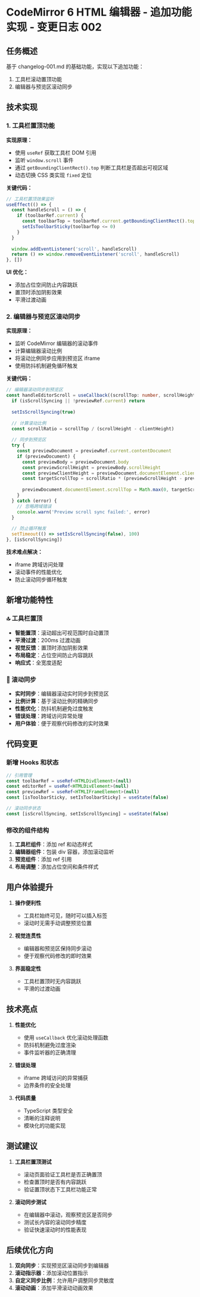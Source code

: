 # CodeMirror 6 HTML 编辑器 - 追加功能实现 - 变更日志 002

## 任务概述
基于 changelog-001.md 的基础功能，实现以下追加功能：
1. 工具栏滚动置顶功能
2. 编辑器与预览区滚动同步

## 技术实现

### 1. 工具栏置顶功能
**实现原理：**
- 使用 `useRef` 获取工具栏 DOM 引用
- 监听 `window.scroll` 事件
- 通过 `getBoundingClientRect().top` 判断工具栏是否超出可视区域
- 动态切换 CSS 类实现 `fixed` 定位

**关键代码：**
```typescript
// 工具栏置顶效果监听
useEffect(() => {
  const handleScroll = () => {
    if (toolbarRef.current) {
      const toolbarTop = toolbarRef.current.getBoundingClientRect().top
      setIsToolbarSticky(toolbarTop <= 0)
    }
  }
  
  window.addEventListener('scroll', handleScroll)
  return () => window.removeEventListener('scroll', handleScroll)
}, [])
```

**UI 优化：**
- 添加占位空间防止内容跳跃
- 置顶时添加阴影效果
- 平滑过渡动画

### 2. 编辑器与预览区滚动同步
**实现原理：**
- 监听 CodeMirror 编辑器的滚动事件
- 计算编辑器滚动比例
- 将滚动比例同步应用到预览区 iframe
- 使用防抖机制避免循环触发

**关键代码：**
```typescript
// 编辑器滚动同步到预览区
const handleEditorScroll = useCallback((scrollTop: number, scrollHeight: number, clientHeight: number) => {
  if (isScrollSyncing || !previewRef.current) return
  
  setIsScrollSyncing(true)
  
  // 计算滚动比例
  const scrollRatio = scrollTop / (scrollHeight - clientHeight)
  
  // 同步到预览区
  try {
    const previewDocument = previewRef.current.contentDocument
    if (previewDocument) {
      const previewBody = previewDocument.body
      const previewScrollHeight = previewBody.scrollHeight
      const previewClientHeight = previewDocument.documentElement.clientHeight
      const targetScrollTop = scrollRatio * (previewScrollHeight - previewClientHeight)
      
      previewDocument.documentElement.scrollTop = Math.max(0, targetScrollTop)
    }
  } catch (error) {
    // 忽略跨域错误
    console.warn('Preview scroll sync failed:', error)
  }
  
  // 防止循环触发
  setTimeout(() => setIsScrollSyncing(false), 100)
}, [isScrollSyncing])
```

**技术难点解决：**
- iframe 跨域访问处理
- 滚动事件的性能优化
- 防止滚动同步循环触发

## 新增功能特性

### 🔝 工具栏置顶
- **智能置顶**：滚动超出可视范围时自动置顶
- **平滑过渡**：200ms 过渡动画
- **视觉反馈**：置顶时添加阴影效果
- **布局稳定**：占位空间防止内容跳跃
- **响应式**：全宽度适配

### 🔄 滚动同步
- **实时同步**：编辑器滚动实时同步到预览区
- **比例计算**：基于滚动比例的精确同步
- **性能优化**：防抖机制避免过度触发
- **错误处理**：跨域访问异常处理
- **用户体验**：便于观察代码修改的实时效果

## 代码变更

### 新增 Hooks 和状态
```typescript
// 引用管理
const toolbarRef = useRef<HTMLDivElement>(null)
const editorRef = useRef<HTMLDivElement>(null)
const previewRef = useRef<HTMLIFrameElement>(null)
const [isToolbarSticky, setIsToolbarSticky] = useState(false)

// 滚动同步状态
const [isScrollSyncing, setIsScrollSyncing] = useState(false)
```

### 修改的组件结构
1. **工具栏组件**：添加 ref 和动态样式
2. **编辑器组件**：包装 div 容器，添加滚动监听
3. **预览组件**：添加 ref 引用
4. **布局调整**：添加占位空间和条件样式

## 用户体验提升

1. **操作便利性**
   - 工具栏始终可见，随时可以插入标签
   - 滚动时无需手动调整预览位置

2. **视觉连贯性**
   - 编辑器和预览区保持同步滚动
   - 便于观察代码修改的即时效果

3. **界面稳定性**
   - 工具栏置顶时无内容跳跃
   - 平滑的过渡动画

## 技术亮点

1. **性能优化**
   - 使用 `useCallback` 优化滚动处理函数
   - 防抖机制避免过度渲染
   - 事件监听器的正确清理

2. **错误处理**
   - iframe 跨域访问的异常捕获
   - 边界条件的安全处理

3. **代码质量**
   - TypeScript 类型安全
   - 清晰的注释说明
   - 模块化的功能实现

## 测试建议

1. **工具栏置顶测试**
   - 滚动页面验证工具栏是否正确置顶
   - 检查置顶时是否有内容跳跃
   - 验证置顶状态下工具栏功能正常

2. **滚动同步测试**
   - 在编辑器中滚动，观察预览区是否同步
   - 测试长内容的滚动同步精度
   - 验证快速滚动时的性能表现

## 后续优化方向

1. **双向同步**：实现预览区滚动同步到编辑器
2. **滚动指示器**：添加滚动位置指示
3. **自定义同步比例**：允许用户调整同步灵敏度
4. **滚动动画**：添加平滑滚动动画效果